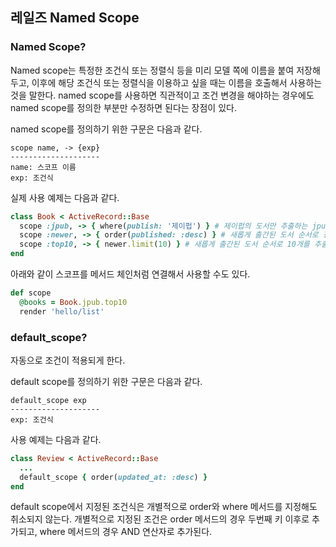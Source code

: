 ## 레일즈 Named Scope

### Named Scope?
Named scope는 특정한 조건식 또는 정렬식 등을 미리 모델 쪽에 이름을 붙여 저장해두고, 이후에 해당 조건식 또는 정렬식을 이용하고 싶을 때는 이름을 호출해서 사용하는 것을 말한다. named scope를 사용하면 직관적이고 조건 변경을 해야하는 경우에도 named scope를 정의한 부분만 수정하면 된다는 장점이 있다.

named scope를 정의하기 위한 구문은 다음과 같다.
```
scope name, -> {exp}
--------------------
name: 스코프 이름
exp: 조건식
```
실제 사용 예제는 다음과 같다.
```ruby
class Book < ActiveRecord::Base
  scope :jpub, -> { where(publish: '제이펍') } # 제이펍의 도서만 추출하는 jpub 스코프
  scope :newer, -> { order(published: :desc) } # 새롭게 출간된 도서 순서로 정렬해서 추출하는 newer 스코프
  scope :top10, -> { newer.limit(10) } # 새롭게 출간된 도서 순서로 10개를 추출하는 top10 스코프, 기존의 named scope를 기반으로 새로운 스코프를 생성 가능
end
```
아래와 같이 스코프를 메서드 체인처럼 연결해서 사용할 수도 있다.
```ruby
def scope
  @books = Book.jpub.top10
  render 'hello/list'
```

### default_scope?
자동으로 조건이 적용되게 한다.

default scope를 정의하기 위한 구문은 다음과 같다.
```
default_scope exp
--------------------
exp: 조건식
```
사용 예제는 다음과 같다.

```ruby
class Review < ActiveRecord::Base
  ...
  default_scope { order(updated_at: :desc) }
end
```

default scope에서 지정된 조건식은 개별적으로 order와 where 메서드를 지정해도 취소되지 않는다. 개별적으로 지정된 조건은 order 메서드의 경우 두번째 키 이후로 추가되고, where 메서드의 경우 AND 연산자로 추가된다.
